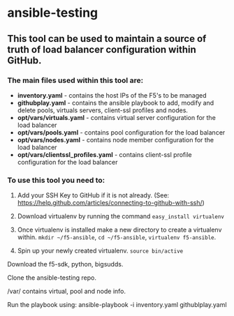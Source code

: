 # ansible-testing

## This tool can be used to maintain a source of truth of load balancer configuration within GitHub.

### The main files used within this tool are:

- **inventory.yaml** - contains the host IPs of the F5's to be managed
- **githubplay.yaml** - contains the ansible playbook to add, modify and delete pools, virtuals servers, client-ssl profiles and nodes.
- **opt/vars/virtuals.yaml** - contains virtual server configuration for the load balancer
- **opt/vars/pools.yaml** - contains pool configuration for the load balancer
- **opt/vars/nodes.yaml** - contains node member configuration for the load balancer
- **opt/vars/clientssl_profiles.yaml** - contains client-ssl profile configuration for the load balancer

### To use this tool you need to:

1) Add your SSH Key to GitHub if it is not already. (See: https://help.github.com/articles/connecting-to-github-with-ssh/)

2) Download virtualenv by running the command `easy_install virtualenv`

3) Once virtualenv is installed make a new directory to create a virtualenv within. `mkdir ~/f5-ansible`, `cd ~/f5-ansible`, `virtualenv f5-ansible`.

4) Spin up your newly created virtualenv. `source bin/active`

Download the f5-sdk, python, bigsudds.

Clone the ansible-testing repo.

/var/ contains virtual, pool and node info.

Run the playbook using: ansible-playbook -i inventory.yaml githublplay.yaml 
